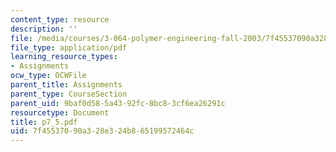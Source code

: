 ```yaml
---
content_type: resource
description: ''
file: /media/courses/3-064-polymer-engineering-fall-2003/7f45537090a328e324b865199572464c_p7_5.pdf
file_type: application/pdf
learning_resource_types:
- Assignments
ocw_type: OCWFile
parent_title: Assignments
parent_type: CourseSection
parent_uid: 9baf0d58-5a43-92fc-8bc8-3cf6ea26291c
resourcetype: Document
title: p7_5.pdf
uid: 7f455370-90a3-28e3-24b8-65199572464c
---
```

